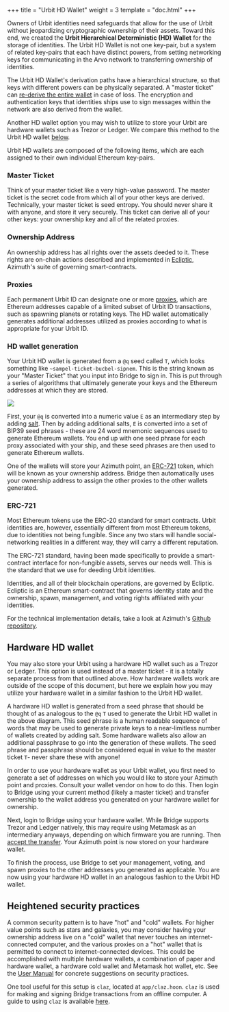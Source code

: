+++
title = "Urbit HD Wallet"
weight = 3
template = "doc.html"
+++

Owners of Urbit identities need safeguards that allow for the use of Urbit
without jeopardizing cryptographic ownership of their assets. Toward this end,
we created the **Urbit Hierarchical Deterministic (HD) Wallet** for the storage
of identities. The Urbit HD Wallet is not one key-pair, but a system of related
key-pairs that each have distinct powers, from setting networking keys for
communicating in the Arvo network to transferring ownership of identities.

The Urbit HD Wallet's derivation paths have a hierarchical structure, so that
keys with different powers can be physically separated. A "master ticket" can
[re-derive the entire wallet](#hd-wallet-generation) in case of loss. The
encryption and authentication keys that identities ships use to sign messages
within the network are also derived from the wallet.

Another HD wallet option you may wish to utilize to store your Urbit are
hardware wallets such as Trezor or Ledger. We compare this method to the Urbit
HD wallet [below](#hardware-hd-wallet).

Urbit HD wallets are composed of the following items, which are each assigned to
their own individual Ethereum key-pairs.

### Master Ticket

Think of your master ticket like a very high-value password. The master ticket
is the secret code from which all of your other keys are derived. Technically,
your master ticket is seed entropy. You should never share it with anyone, and
store it very securely. This ticket can derive all of your other keys: your
ownership key and all of the related proxies.

### Ownership Address

An ownership address has all rights over the assets deeded to it. These rights
are on-chain actions described and implemented in
[Ecliptic](/docs/glossary/ecliptic), Azimuth's suite of governing
smart-contracts.

### Proxies

Each permanent Urbit ID can designate one or more
[proxies](/docs/using/id/proxies), which are Ethereum addresses capable of a
limited subset of Urbit ID transactions, such as spawning planets or rotating
keys. The HD wallet automatically generates additional addresses utilized as
proxies according to what is appropriate for your Urbit ID.

### HD wallet generation

Your Urbit HD wallet is generated from a `@q` seed called `T`, which looks
something like `~sampel-ticket-bucbel-sipnem`. This is the string known as your
"Master Ticket" that you input into Bridge to sign in. This is put through a
series of algorithms that ultimately generate your keys and the Ethereum
addresses at which they are stored.

![](https://media.urbit.org/fora/proposals/UP-8.jpg)

First, your `@q` is converted into a numeric value `E` as an intermediary step
by adding [salt](<https://en.wikipedia.org/wiki/Salt_(cryptography)>). Then by
adding additional salts, `E` is converted into a set of BIP39 seed phrases -
these are 24 word mnemonic sequences used to generate Ethereum wallets. You end
up with one seed phrase for each proxy associated with your ship, and these seed
phrases are then used to generate Ethereum wallets.

One of the wallets will store your Azimuth point, an [ERC-721](#erc-721) token,
which will be known as your ownership address. Bridge then automatically uses
your ownership address to assign the other proxies to the other wallets
generated.

### ERC-721

Most Ethereum tokens use the ERC-20 standard for smart contracts. Urbit
identities are, however, essentially different from most Ethereum tokens, due to
identities not being fungible. Since any two stars will handle social-networking
realities in a different way, they will carry a different reputation.

The ERC-721 standard, having been made specifically to provide a smart-contract
interface for non-fungible assets, serves our needs well. This is the standard
that we use for deeding Urbit identities.

Identities, and all of their blockchain operations, are governed by Ecliptic.
Ecliptic is an Ethereum smart-contract that governs identity state and the
ownership, spawn, management, and voting rights affiliated with your identities.

For the technical implementation details, take a look at Azimuth's [Github
repository](https://github.com/urbit/azimuth).

## Hardware HD wallet

You may also store your Urbit using a hardware HD wallet such as a Trezor or
Ledger. This option is used instead of a master ticket - it is a totally
separate process from that outlined above. How hardware wallets work are outside
of the scope of this document, but here we explain how you may utilize your
hardware wallet in a similar fashion to the Urbit HD wallet.

A hardware HD wallet is generated from a seed phrase that should be thought of
as analogous to the `@q` `T` used to generate the Urbit HD wallet in the above
diagram. This seed phrase is a human readable sequence of words that may be used
to generate private keys to a near-limitless number of wallets created by adding
salt. Some hardware wallets also allow an additional passphrase to go into the
generation of these wallets. The seed phrase and passphrase should be considered
equal in value to the master ticket `T`- never share these with anyone!

In order to use your hardware wallet as your Urbit wallet, you first need to
generate a set of addresses on which you would like to store your Azimuth point
and proxies. Consult your wallet vendor on how to do this. Then login to Bridge
using your current method (likely a master ticket) and transfer ownership to the
wallet address you generated on your hardware wallet for ownership.

Next, login to Bridge using your hardware wallet. While Bridge supports Trezor
and Ledger natively, this may require using Metamask as an intermediary anyways,
depending on which firmware you are running. Then [accept the
transfer](/using/id/using-bridge#accept-your-transfer). Your Azimuth point is
now stored on your hardware wallet.

To finish the process, use Bridge to set your management, voting, and spawn
proxies to the other addresses you generated as applicable. You are now using
your hardware HD wallet in an analogous fashion to the Urbit HD wallet.

## Heightened security practices

A common security pattern is to have "hot" and "cold" wallets. For higher value
points such as stars and galaxies, you may consider having your ownership
address live on a "cold" wallet that never touches an internet-connected
computer, and the various proxies on a "hot" wallet that is permitted to connect
to internet-connected devices. This could be accomplished with multiple hardware
wallets, a combination of paper and hardware wallet, a hardware cold wallet and
Metamask hot wallet, etc. See the [User Manual](/using/id/hd-wallet) for
concrete suggestions on security practices.

One tool useful for this setup is `claz`, located at `app/claz.hoon`. `claz` is
used for making and signing Bridge transactions from an offline computer. A
guide to using `claz` is available [here](/docs/azimuth/advanced-azimuth-tools).


